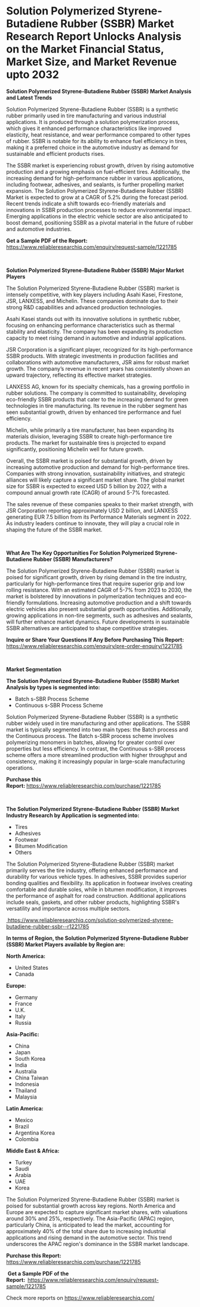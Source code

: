 <p><h1>Solution Polymerized Styrene-Butadiene Rubber (SSBR) Market Research Report Unlocks Analysis on the Market Financial Status, Market Size, and Market Revenue upto 2032</h1></p><p><strong>Solution Polymerized Styrene-Butadiene Rubber (SSBR) Market Analysis and Latest Trends</strong></p>
<p><p>Solution Polymerized Styrene-Butadiene Rubber (SSBR) is a synthetic rubber primarily used in tire manufacturing and various industrial applications. It is produced through a solution polymerization process, which gives it enhanced performance characteristics like improved elasticity, heat resistance, and wear performance compared to other types of rubber. SSBR is notable for its ability to enhance fuel efficiency in tires, making it a preferred choice in the automotive industry as demand for sustainable and efficient products rises.</p><p>The SSBR market is experiencing robust growth, driven by rising automotive production and a growing emphasis on fuel-efficient tires. Additionally, the increasing demand for high-performance rubber in various applications, including footwear, adhesives, and sealants, is further propelling market expansion. The Solution Polymerized Styrene-Butadiene Rubber (SSBR) Market is expected to grow at a CAGR of 5.2% during the forecast period. Recent trends indicate a shift towards eco-friendly materials and innovations in SSBR production processes to reduce environmental impact. Emerging applications in the electric vehicle sector are also anticipated to boost demand, positioning SSBR as a pivotal material in the future of rubber and automotive industries.</p></p>
<p><strong>Get a Sample PDF of the Report:&nbsp;</strong> <a href="https://www.reliableresearchiq.com/enquiry/request-sample/1221785?utm_campaign=2267&utm_medium=2&utm_source=Github&utm_content=ia&utm_term=02022025&utm_id=solution-polymerized-styrene-butadiene-rubber-ssbr">https://www.reliableresearchiq.com/enquiry/request-sample/1221785</a></p>
<p>&nbsp;</p>
<p><strong>Solution Polymerized Styrene-Butadiene Rubber (SSBR) Major Market Players</strong></p>
<p><p>The Solution Polymerized Styrene-Butadiene Rubber (SSBR) market is intensely competitive, with key players including Asahi Kasei, Firestone, JSR, LANXESS, and Michelin. These companies dominate due to their strong R&D capabilities and advanced production technologies.</p><p>Asahi Kasei stands out with its innovative solutions in synthetic rubber, focusing on enhancing performance characteristics such as thermal stability and elasticity. The company has been expanding its production capacity to meet rising demand in automotive and industrial applications.</p><p>JSR Corporation is a significant player, recognized for its high-performance SSBR products. With strategic investments in production facilities and collaborations with automotive manufacturers, JSR aims for robust market growth. The company’s revenue in recent years has consistently shown an upward trajectory, reflecting its effective market strategies.</p><p>LANXESS AG, known for its specialty chemicals, has a growing portfolio in rubber solutions. The company is committed to sustainability, developing eco-friendly SSBR products that cater to the increasing demand for green technologies in tire manufacturing. Its revenue in the rubber segment has seen substantial growth, driven by enhanced tire performance and fuel efficiency.</p><p>Michelin, while primarily a tire manufacturer, has been expanding its materials division, leveraging SSBR to create high-performance tire products. The market for sustainable tires is projected to expand significantly, positioning Michelin well for future growth.</p><p>Overall, the SSBR market is poised for substantial growth, driven by increasing automotive production and demand for high-performance tires. Companies with strong innovation, sustainability initiatives, and strategic alliances will likely capture a significant market share. The global market size for SSBR is expected to exceed USD 5 billion by 2027, with a compound annual growth rate (CAGR) of around 5-7% forecasted.</p><p>The sales revenue of these companies speaks to their market strength, with JSR Corporation reporting approximately USD 2 billion, and LANXESS generating EUR 7.5 billion from its Performance Materials segment in 2022. As industry leaders continue to innovate, they will play a crucial role in shaping the future of the SSBR market.</p></p>
<p>&nbsp;</p>
<p><strong>What Are The Key Opportunities For Solution Polymerized Styrene-Butadiene Rubber (SSBR) Manufacturers?</strong></p>
<p><p>The Solution Polymerized Styrene-Butadiene Rubber (SSBR) market is poised for significant growth, driven by rising demand in the tire industry, particularly for high-performance tires that require superior grip and low rolling resistance. With an estimated CAGR of 5-7% from 2023 to 2030, the market is bolstered by innovations in polymerization techniques and eco-friendly formulations. Increasing automotive production and a shift towards electric vehicles also present substantial growth opportunities. Additionally, growing applications in non-tire segments, such as adhesives and sealants, will further enhance market dynamics. Future developments in sustainable SSBR alternatives are anticipated to shape competitive strategies.</p></p>
<p><strong>Inquire or Share Your Questions If Any Before Purchasing This Report:</strong> <a href="https://www.reliableresearchiq.com/enquiry/pre-order-enquiry/1221785?utm_campaign=2267&utm_medium=2&utm_source=Github&utm_content=ia&utm_term=02022025&utm_id=solution-polymerized-styrene-butadiene-rubber-ssbr">https://www.reliableresearchiq.com/enquiry/pre-order-enquiry/1221785</a></p>
<p>&nbsp;</p>
<p><strong>Market Segmentation</strong></p>
<p><strong>The Solution Polymerized Styrene-Butadiene Rubber (SSBR) Market Analysis by types is segmented into:</strong></p>
<p><ul><li>Batch s-SBR Process Scheme</li><li>Continuous s-SBR Process Scheme</li></ul></p>
<p><p>Solution Polymerized Styrene-Butadiene Rubber (SSBR) is a synthetic rubber widely used in tire manufacturing and other applications. The SSBR market is typically segmented into two main types: the Batch process and the Continuous process. The Batch s-SBR process scheme involves polymerizing monomers in batches, allowing for greater control over properties but less efficiency. In contrast, the Continuous s-SBR process scheme offers a more streamlined production with higher throughput and consistency, making it increasingly popular in large-scale manufacturing operations.</p></p>
<p><strong>Purchase this Report:&nbsp;</strong><a href="https://www.reliableresearchiq.com/purchase/1221785?utm_campaign=2267&utm_medium=2&utm_source=Github&utm_content=ia&utm_term=02022025&utm_id=solution-polymerized-styrene-butadiene-rubber-ssbr">https://www.reliableresearchiq.com/purchase/1221785</a></p>
<p>&nbsp;</p>
<p><strong>The Solution Polymerized Styrene-Butadiene Rubber (SSBR) Market Industry Research by Application is segmented into:</strong></p>
<p><ul><li>Tires</li><li>Adhesives</li><li>Footwear</li><li>Bitumen Modification</li><li>Others</li></ul></p>
<p><p>The Solution Polymerized Styrene-Butadiene Rubber (SSBR) market primarily serves the tire industry, offering enhanced performance and durability for various vehicle types. In adhesives, SSBR provides superior bonding qualities and flexibility. Its application in footwear involves creating comfortable and durable soles, while in bitumen modification, it improves the performance of asphalt for road construction. Additional applications include seals, gaskets, and other rubber products, highlighting SSBR's versatility and importance across multiple sectors.</p></p>
<p><a href="https://www.reliableresearchiq.com/solution-polymerized-styrene-butadiene-rubber-ssbr--r1221785?utm_campaign=2267&utm_medium=2&utm_source=Github&utm_content=ia&utm_term=02022025&utm_id=solution-polymerized-styrene-butadiene-rubber-ssbr">&nbsp;https://www.reliableresearchiq.com/solution-polymerized-styrene-butadiene-rubber-ssbr--r1221785</a></p>
<p><strong>In terms of Region, the Solution Polymerized Styrene-Butadiene Rubber (SSBR) Market Players available by Region are:</strong></p>
<p>
    <p> <strong> North America: </strong>
        <ul>
            <li>United States</li>
            <li>Canada</li>
        </ul>
        </p> 
    <p> <strong> Europe: </strong>
        <ul>
            <li>Germany</li>
            <li>France</li>
            <li>U.K.</li>
            <li>Italy</li>
            <li>Russia</li>
        </ul>
        </p> 
    <p> <strong> Asia-Pacific: </strong>
        <ul>
            <li>China</li>
            <li>Japan</li>
            <li>South Korea</li>
            <li>India</li>
            <li>Australia</li>
            <li>China Taiwan</li>
            <li>Indonesia</li>
            <li>Thailand</li>
            <li>Malaysia</li>
        </ul>
        </p> 
    <p> <strong> Latin America: </strong>
        <ul>
            <li>Mexico</li>
            <li>Brazil</li>
            <li>Argentina Korea</li>
            <li>Colombia</li>
        </ul>
        </p> 
    <p> <strong> Middle East & Africa: </strong>
        <ul>
            <li>Turkey</li>
            <li>Saudi</li>
            <li>Arabia</li>
            <li>UAE</li>
            <li>Korea</li>
        </ul>
    </p>
    </p>
<p><p>The Solution Polymerized Styrene-Butadiene Rubber (SSBR) market is poised for substantial growth across key regions. North America and Europe are expected to capture significant market shares, with valuations around 30% and 25%, respectively. The Asia-Pacific (APAC) region, particularly China, is anticipated to lead the market, accounting for approximately 40% of the total share due to increasing industrial applications and rising demand in the automotive sector. This trend underscores the APAC region's dominance in the SSBR market landscape.</p></p>
<p><strong>Purchase this Report: </strong><a href="https://www.reliableresearchiq.com/purchase/1221785?utm_campaign=2267&utm_medium=2&utm_source=Github&utm_content=ia&utm_term=02022025&utm_id=solution-polymerized-styrene-butadiene-rubber-ssbr">https://www.reliableresearchiq.com/purchase/1221785</a></p>
<p>&nbsp;<strong>Get a Sample PDF of the Report:&nbsp;&nbsp;</strong><a href="https://www.reliableresearchiq.com/enquiry/request-sample/1221785?utm_campaign=2267&utm_medium=2&utm_source=Github&utm_content=ia&utm_term=02022025&utm_id=solution-polymerized-styrene-butadiene-rubber-ssbr">https://www.reliableresearchiq.com/enquiry/request-sample/1221785</a></p>
<p><strong></strong></p>
<p>Check more reports on <a href="https://www.reliableresearchiq.com/?utm_campaign=2267&utm_medium=2&utm_source=Github&utm_content=ia&utm_term=02022025&utm_id=solution-polymerized-styrene-butadiene-rubber-ssbr">https://www.reliableresearchiq.com/</a></p>